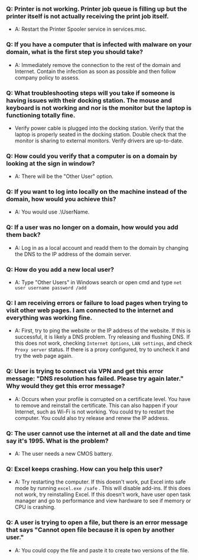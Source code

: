 ### Q: Printer is not working. Printer job queue is filling up but the printer itself is not actually receiving the print job itself. 
- A: Restart the Printer Spooler service in services.msc. 

### Q: If you have a computer that is infected with malware on your domain, what is the first step you should take?
- A: Immediately remove the connection to the rest of the domain and Internet. Contain the infection as soon as possible and then follow company policy to assess. 

### Q: What troubleshooting steps will you take if someone is having issues with their docking station. The mouse and keyboard is not working and nor is the monitor but the laptop is functioning totally fine.
- Verify power cable is plugged into the docking station. Verify that the laptop is properly seated in the docking station. Double check that the monitor is sharing to external monitors. Verify drivers are up-to-date.

### Q: How could you verify that a computer is on a domain by looking at the sign in window?
- A: There will be the "Other User" option.

### Q: If you want to log into locally on the machine instead of the domain, how would you achieve this?
- A: You would use .\\UserName. 

### Q: If a user was no longer on a domain, how would you add them back?
- A: Log in as a local account and readd them to the domain by changing the DNS to the IP address of the domain server.

### Q: How do you add a new local user?
- A: Type "Other Users" in Windows search or open cmd and type `net user username password /add`

### Q: I am receiving errors or failure to load pages when trying to visit other web pages. I am connected to the internet and everything was working fine.
- A: First, try to ping the website or the IP address of the website. If this is successful, it is likely a DNS problem. Try releasing and flushing DNS. If this does not work, checking `Internet Options`, `LAN settings`, and check `Proxy server` status. If there is a proxy configured, try to uncheck it and try the web page again.

### Q: User is trying to connect via VPN and get this error message: "DNS resolution has failed. Please try again later." Why would they get this error message?
- A: Occurs when your profile is corrupted on a certificate level. You have to remove and reinstall the certificate. This can also happen if your Internet, such as Wi-Fi is not working. You could try to restart the computer. You could also try release and renew the IP address.

### Q: The user cannot use the internet at all and the date and time say it's 1995. What is the problem?
- A: The user needs a new CMOS battery. 

### Q: Excel keeps crashing. How can you help this user?
- A: Try restarting the computer. If this doesn't work, put Excel into safe mode by running `excel.exe /safe` . This will disable add-ins. If this does not work, try reinstalling Excel. If this doesn't work, have user open task manager and go to performance and view hardware to see if memory or CPU is crashing. 

### Q: A user is trying to open a file, but there is an error message that says "Cannot open file because it is open by another user."
- A: You could copy the file and paste it to create two versions of the file. 


